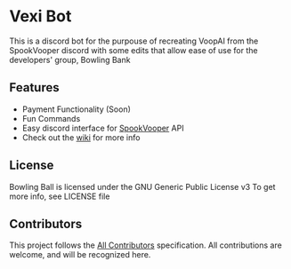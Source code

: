 # Vexi Bot

This is a discord bot for the purpouse of recreating VoopAI from the SpookVooper discord with some edits that allow ease of use for the developers' group, Bowling Bank

## Features

* Payment Functionality (Soon)
* Fun Commands
* Easy discord interface for [SpookVooper](spookvooper.com) API
* Check out the [wiki](https://git.imbl.me/brendanlane/bowling-ball/-/wikis/home) for more info

## License

Bowling Ball is licensed under the GNU Generic Public License v3
To get more info, see LICENSE file

## Contributors

This project follows the [All Contributors](https://github.com/all-contributors/all-contributors) specification. All contributions are welcome, and will be recognized here.
